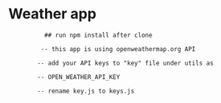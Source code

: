 # Weather app
              
              ## run npm install after clone

             -- this app is using openweathermap.org API
            
            -- add your API keys to "key" file under utils as
            
            -- OPEN_WEATHER_API_KEY

            -- rename key.js to keys.js
